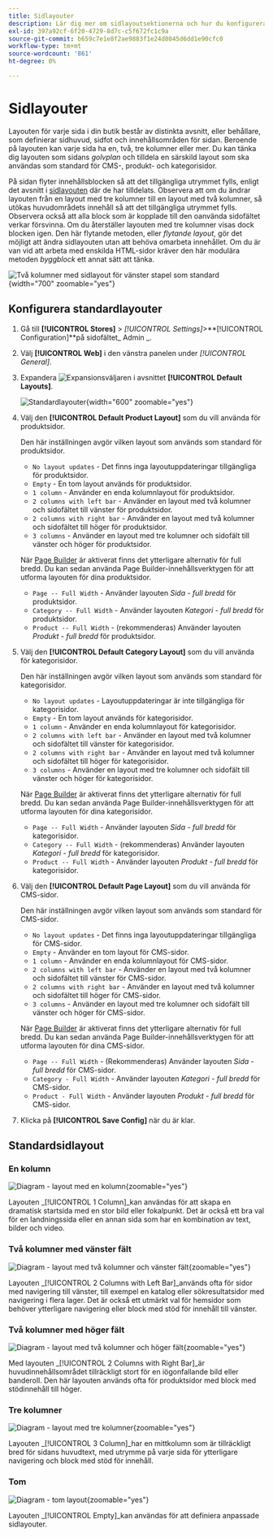 ```yaml
---
title: Sidlayouter
description: Lär dig mer om sidlayoutsektionerna och hur du konfigurerar standardlayouter.
exl-id: 397a92cf-6f20-4729-8d7c-c5f672fc1c9a
source-git-commit: b659c7e1e8f2ae9883f1e24d8045d6dd1e90cfc0
workflow-type: tm+mt
source-wordcount: '861'
ht-degree: 0%

---
```


# Sidlayouter

Layouten för varje sida i din butik består av distinkta avsnitt, eller behållare, som definierar sidhuvud, sidfot och innehållsområden för sidan. Beroende på layouten kan varje sida ha en, två, tre kolumner eller mer. Du kan tänka dig layouten som sidans _golvplan_ och tilldela en särskild layout som ska användas som standard för CMS-, produkt- och kategorisidor.

På sidan flyter innehållsblocken så att det tillgängliga utrymmet fylls, enligt det avsnitt i [sidlayouten](layout-updates.md) där de har tilldelats. Observera att om du ändrar layouten från en layout med tre kolumner till en layout med två kolumner, så utökas huvudområdets innehåll så att det tillgängliga utrymmet fylls. Observera också att alla block som är kopplade till den oanvända sidofältet verkar försvinna. Om du återställer layouten med tre kolumner visas dock blocken igen. Den här flytande metoden, eller _flytande layout_, gör det möjligt att ändra sidlayouten utan att behöva omarbeta innehållet. Om du är van vid att arbeta med enskilda HTML-sidor kräver den här modulära metoden _byggblock_ ett annat sätt att tänka.

![Två kolumner med sidlayout för vänster stapel som standard](./assets/storefront-2-column-ee.png){width="700" zoomable="yes"}

## Konfigurera standardlayouter

1. Gå till **[!UICONTROL Stores]** > _[!UICONTROL Settings]_>**[!UICONTROL Configuration]**på sidofältet_ Admin _.

1. Välj **[!UICONTROL Web]** i den vänstra panelen under _[!UICONTROL General]_.

1. Expandera ![Expansionsväljaren](../assets/icon-display-expand.png) i avsnittet **[!UICONTROL Default Layouts]**.

   ![Standardlayouter](./assets/web-default-layouts.png){width="600" zoomable="yes"}

1. Välj den **[!UICONTROL Default Product Layout]** som du vill använda för produktsidor.

   Den här inställningen avgör vilken layout som används som standard för produktsidor.

   - `No layout updates` - Det finns inga layoutuppdateringar tillgängliga för produktsidor.
   - `Empty` - En tom layout används för produktsidor.
   - `1 column` - Använder en enda kolumnlayout för produktsidor.
   - `2 columns with left bar` - Använder en layout med två kolumner och sidofältet till vänster för produktsidor.
   - `2 columns with right bar` - Använder en layout med två kolumner och sidofältet till höger för produktsidor.
   - `3 columns` - Använder en layout med tre kolumner och sidofält till vänster och höger för produktsidor.

   När [Page Builder](../page-builder/introduction.md) är aktiverat finns det ytterligare alternativ för full bredd. Du kan sedan använda Page Builder-innehållsverktygen för att utforma layouten för dina produktsidor.

   - `Page -- Full Width` - Använder layouten _Sida - full bredd_ för produktsidor.
   - `Category -- Full Width` - Använder layouten _Kategori - full bredd_ för produktsidor.
   - `Product -- Full Width` - (rekommenderas) Använder layouten _Produkt - full bredd_ för produktsidor.

1. Välj den **[!UICONTROL Default Category Layout]** som du vill använda för kategorisidor.

   Den här inställningen avgör vilken layout som används som standard för kategorisidor.

   - `No layout updates` - Layoutuppdateringar är inte tillgängliga för kategorisidor.
   - `Empty` - En tom layout används för kategorisidor.
   - `1 column` - Använder en enda kolumnlayout för kategorisidor.
   - `2 columns with left bar` - Använder en layout med två kolumner och sidofältet till vänster för kategorisidor.
   - `2 columns with right bar` - Använder en layout med två kolumner och sidofältet till höger för kategorisidor.
   - `3 columns` - Använder en layout med tre kolumner och sidofält till vänster och höger för kategorisidor.

   När [Page Builder](../page-builder/introduction.md) är aktiverat finns det ytterligare alternativ för full bredd. Du kan sedan använda Page Builder-innehållsverktygen för att utforma layouten för dina kategorisidor.

   - `Page -- Full Width` - Använder layouten _Sida - full bredd_ för kategorisidor.
   - `Category -- Full Width` - (rekommenderas) Använder layouten _Kategori - full bredd_ för kategorisidor.
   - `Product -- Full Width` - Använder layouten _Produkt - full bredd_ för kategorisidor.

1. Välj den **[!UICONTROL Default Page Layout]** som du vill använda för CMS-sidor.

   Den här inställningen avgör vilken layout som används som standard för CMS-sidor.

   - `No layout updates` - Det finns inga layoutuppdateringar tillgängliga för CMS-sidor.
   - `Empty` - Använder en tom layout för CMS-sidor.
   - `1 column` - Använder en enda kolumnlayout för CMS-sidor.
   - `2 columns with left bar` - Använder en layout med två kolumner och sidofältet till vänster för CMS-sidor.
   - `2 columns with right bar` - Använder en layout med två kolumner och sidofältet till höger för CMS-sidor.
   - `3 columns` - Använder en layout med tre kolumner och sidofält till vänster och höger för CMS-sidor.

   När [Page Builder](../page-builder/introduction.md) är aktiverat finns det ytterligare alternativ för full bredd. Du kan sedan använda Page Builder-innehållsverktygen för att utforma layouten för dina CMS-sidor.

   - `Page -- Full Width` - (Rekommenderas) Använder layouten _Sida - full bredd_ för CMS-sidor.
   - `Category - Full Width` - Använder layouten _Kategori - full bredd_ för CMS-sidor.
   - `Product - Full Width` - Använder layouten _Produkt - full bredd_ för CMS-sidor.

1. Klicka på **[!UICONTROL Save Config]** när du är klar.

## Standardsidlayout

### En kolumn

![Diagram - layout med en kolumn](./assets/layout-1-col-th.png){zoomable="yes"}

Layouten _[!UICONTROL 1 Column]_kan användas för att skapa en dramatisk startsida med en stor bild eller fokalpunkt. Det är också ett bra val för en landningssida eller en annan sida som har en kombination av text, bilder och video.

### Två kolumner med vänster fält

![Diagram - layout med två kolumner och vänster fält](./assets/layout-2-col-lft-bar-th.png){zoomable="yes"}

Layouten _[!UICONTROL 2 Columns with Left Bar]_används ofta för sidor med navigering till vänster, till exempel en katalog eller sökresultatsidor med navigering i flera lager. Det är också ett utmärkt val för hemsidor som behöver ytterligare navigering eller block med stöd för innehåll till vänster.

### Två kolumner med höger fält

![Diagram - layout med två kolumner och höger fält](./assets/layout-2-col-rt-bar-th.png){zoomable="yes"}

Med layouten _[!UICONTROL 2 Columns with Right Bar]_är huvudinnehållsområdet tillräckligt stort för en iögonfallande bild eller banderoll. Den här layouten används ofta för produktsidor med block med stödinnehåll till höger.

### Tre kolumner

![Diagram - layout med tre kolumner](./assets/layout-3-col-th.png){zoomable="yes"}

Layouten _[!UICONTROL 3 Column]_har en mittkolumn som är tillräckligt bred för sidans huvudtext, med utrymme på varje sida för ytterligare navigering och block med stöd för innehåll.

### Tom

![Diagram - tom layout](./assets/layout-blank-th.png){zoomable="yes"}

Layouten _[!UICONTROL Empty]_kan användas för att definiera anpassade sidlayouter.
